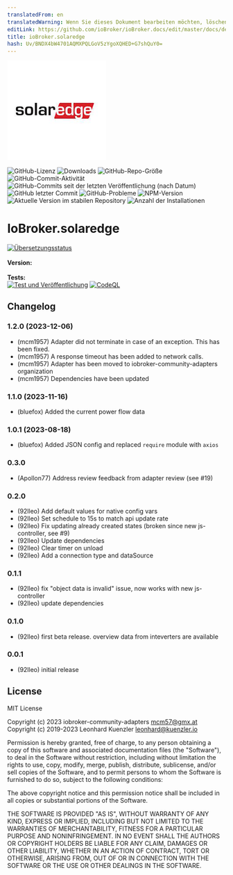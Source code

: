 ```yaml
---
translatedFrom: en
translatedWarning: Wenn Sie dieses Dokument bearbeiten möchten, löschen Sie bitte das Feld "translationsFrom". Andernfalls wird dieses Dokument automatisch erneut übersetzt
editLink: https://github.com/ioBroker/ioBroker.docs/edit/master/docs/de/adapterref/iobroker.solaredge/README.md
title: ioBroker.solaredge
hash: Uv/BNDX4bW4701AQMXPQLGoV5zYgoXQHED+G7shQuY0=
---
```

![Logo](../../../en/adapterref/iobroker.solaredge/admin/solaredge.png)

![GitHub-Lizenz](https://img.shields.io/github/license/iobroker-community-adapters/ioBroker.solaredge)
![Downloads](https://img.shields.io/npm/dm/iobroker.solaredge.svg)
![GitHub-Repo-Größe](https://img.shields.io/github/repo-size/iobroker-community-adapters/ioBroker.solaredge)
![GitHub-Commit-Aktivität](https://img.shields.io/github/commit-activity/m/iobroker-community-adapters/ioBroker.solaredge)
![GitHub-Commits seit der letzten Veröffentlichung (nach Datum)](https://img.shields.io/github/commits-since/iobroker-community-adapters/ioBroker.solaredge/latest)
![GitHub letzter Commit](https://img.shields.io/github/last-commit/iobroker-community-adapters/ioBroker.solaredge)
![GitHub-Probleme](https://img.shields.io/github/issues/iobroker-community-adapters/ioBroker.solaredge)
![NPM-Version](http://img.shields.io/npm/v/iobroker.solaredge.svg)
![Aktuelle Version im stabilen Repository](https://iobroker.live/badges/solaredge-stable.svg)
![Anzahl der Installationen](https://iobroker.live/badges/solaredge-installed.svg)

# IoBroker.solaredge
[![Übersetzungsstatus](https://weblate.iobroker.net/widgets/adapters/-/solaredge/svg-badge.svg)](https://weblate.iobroker.net/engage/adapters/?utm_source=widget)</br> </br> **Version:** </br> </br> **Tests:** </br> [![Test und Veröffentlichung](https://github.com/iobroker-community-adapters/ioBroker.solaredge/actions/workflows/test-and-release.yml/badge.svg)](https://github.com/iobroker-community-adapters/ioBroker.solaredge/actions/workflows/test-and-release.yml) [![CodeQL](https://github.com/iobroker-community-adapters/ioBroker.solaredge/actions/workflows/codeql.yml/badge.svg)](https://github.com/iobroker-community-adapters/ioBroker.solaredge/actions/workflows/codeql.yml)

<!--

## Sentry **Dieser Adapter verwendet Sentry-Bibliotheken, um Ausnahmen und Codefehler automatisch an die Entwickler zu melden.** Weitere Details und Informationen zum Deaktivieren der Fehlerberichterstattung finden Sie unter [Sentry-Plugin-Dokumentation](https://github.com/ioBroker/plugin-sentry#plugin-sentry)! Sentry Reporting wird ab js-controller 3.0 verwendet.
->
## Solaredge-Adapter für ioBroker
Erhalten Sie Daten vom Solaredge-Überwachungsportal.
Derzeit wird nur der Datenpunkt /overview verwendet, um die aktuellen Leistungs- und Tages-/Monats-/Jahres-/Lebensenergiewerte abzurufen.

Sie können Modbus auch auf Ihrem Solaredge-Gerät aktivieren, wenn es neuer ist, und die Daten direkt auslesen.

Sie benötigen Ihre Site-ID und Ihren API-Schlüssel, um diesen Adapter verwenden zu können. Um diese zu erhalten, gehen Sie zu https://monitoring.solaredge.com

- Site-ID: Melden Sie sich an, Site-ID ist die „ID“ auf der rechten Seite, z. B. 12345.
- API-Schlüssel: Melden Sie sich an, gehen Sie zu den Admin-Einstellungen und aktivieren Sie dort den API-Zugriff. Wenn Sie keine Administratoreinstellungen sehen, senden Sie eine E-Mail an Solaredge, um den Administrator für Ihr Konto zu aktivieren.

## Credits
Dieser Adapter wäre ohne die großartige Arbeit von @92lleo (https://github.com/92lleo) nicht möglich gewesen, der den Code für die ersten Versionen geschrieben und ihn für ioborker-community-adapters freigegeben hat.

<!--

### **ARBEIT IN ARBEIT** -->

## Changelog
### 1.2.0 (2023-12-06)
* (mcm1957) Adapter did not terminate in case of an exception. This has been fixed.
* (mcm1957) A response timeout has been added to network calls.
* (mcm1957) Adapter has been moved to iobroker-community-adapters organization
* (mcm1957) Dependencies have been updated

### 1.1.0 (2023-11-16)
* (bluefox) Added the current power flow data

### 1.0.1 (2023-08-18)
* (bluefox) Added JSON config and replaced `require` module with `axios`

### 0.3.0
* (Apollon77) Address review feedback from adapter review (see #19)

### 0.2.0
* (92lleo) Add default values for native config vars
* (92lleo) Set schedule to 15s to match api update rate
* (92lleo) Fix updating already created states (broken since new js-controller, see #9)
* (92lleo) Update dependencies
* (92lleo) Clear timer on unload
* (92lleo) Add a connection type and dataSource

### 0.1.1
* (92lleo) fix "object data is invalid" issue, now works with new js-controller
* (92lleo) update dependencies

### 0.1.0
* (92lleo) first beta release. overview data from inteverters are available

### 0.0.1
* (92lleo) initial release

## License
MIT License

Copyright (c) 2023 iobroker-community-adapters <mcm57@gmx.at>
Copyright (c) 2019-2023 Leonhard Kuenzler <leonhard@kuenzler.io>

Permission is hereby granted, free of charge, to any person obtaining a copy
of this software and associated documentation files (the "Software"), to deal
in the Software without restriction, including without limitation the rights
to use, copy, modify, merge, publish, distribute, sublicense, and/or sell
copies of the Software, and to permit persons to whom the Software is
furnished to do so, subject to the following conditions:

The above copyright notice and this permission notice shall be included in all
copies or substantial portions of the Software.

THE SOFTWARE IS PROVIDED "AS IS", WITHOUT WARRANTY OF ANY KIND, EXPRESS OR
IMPLIED, INCLUDING BUT NOT LIMITED TO THE WARRANTIES OF MERCHANTABILITY,
FITNESS FOR A PARTICULAR PURPOSE AND NONINFRINGEMENT. IN NO EVENT SHALL THE
AUTHORS OR COPYRIGHT HOLDERS BE LIABLE FOR ANY CLAIM, DAMAGES OR OTHER
LIABILITY, WHETHER IN AN ACTION OF CONTRACT, TORT OR OTHERWISE, ARISING FROM,
OUT OF OR IN CONNECTION WITH THE SOFTWARE OR THE USE OR OTHER DEALINGS IN THE
SOFTWARE.